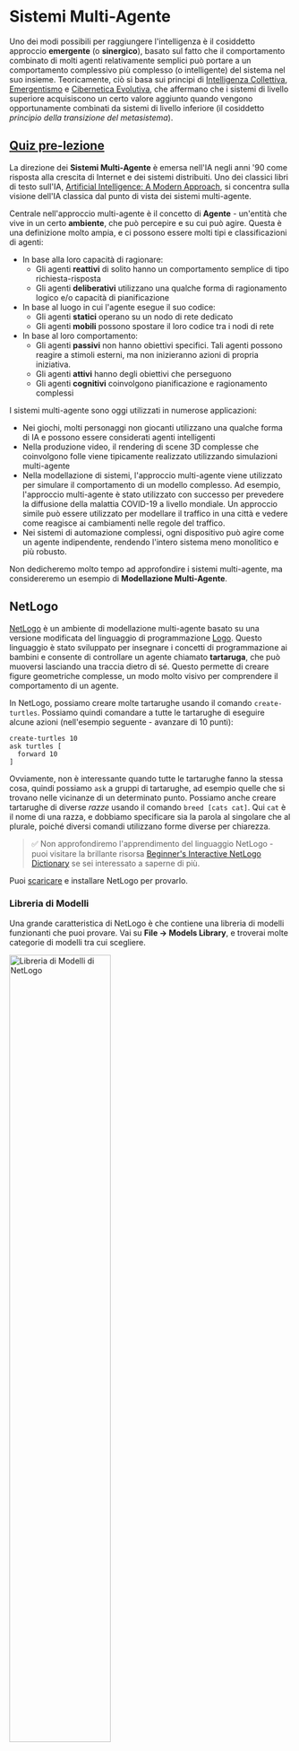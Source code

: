 <!--
CO_OP_TRANSLATOR_METADATA:
{
  "original_hash": "38a1185ae3d54b180378bbd71ae3ef16",
  "translation_date": "2025-09-23T08:26:56+00:00",
  "source_file": "lessons/6-Other/23-MultiagentSystems/README.md",
  "language_code": "it"
}
-->
# Sistemi Multi-Agente

Uno dei modi possibili per raggiungere l'intelligenza è il cosiddetto approccio **emergente** (o **sinergico**), basato sul fatto che il comportamento combinato di molti agenti relativamente semplici può portare a un comportamento complessivo più complesso (o intelligente) del sistema nel suo insieme. Teoricamente, ciò si basa sui principi di [Intelligenza Collettiva](https://en.wikipedia.org/wiki/Collective_intelligence), [Emergentismo](https://en.wikipedia.org/wiki/Global_brain) e [Cibernetica Evolutiva](https://en.wikipedia.org/wiki/Global_brain), che affermano che i sistemi di livello superiore acquisiscono un certo valore aggiunto quando vengono opportunamente combinati da sistemi di livello inferiore (il cosiddetto *principio della transizione del metasistema*).

## [Quiz pre-lezione](https://ff-quizzes.netlify.app/en/ai/quiz/45)

La direzione dei **Sistemi Multi-Agente** è emersa nell'IA negli anni '90 come risposta alla crescita di Internet e dei sistemi distribuiti. Uno dei classici libri di testo sull'IA, [Artificial Intelligence: A Modern Approach](https://en.wikipedia.org/wiki/Artificial_Intelligence:_A_Modern_Approach), si concentra sulla visione dell'IA classica dal punto di vista dei sistemi multi-agente.

Centrale nell'approccio multi-agente è il concetto di **Agente** - un'entità che vive in un certo **ambiente**, che può percepire e su cui può agire. Questa è una definizione molto ampia, e ci possono essere molti tipi e classificazioni di agenti:

* In base alla loro capacità di ragionare:
   - Gli agenti **reattivi** di solito hanno un comportamento semplice di tipo richiesta-risposta
   - Gli agenti **deliberativi** utilizzano una qualche forma di ragionamento logico e/o capacità di pianificazione
* In base al luogo in cui l'agente esegue il suo codice:
   - Gli agenti **statici** operano su un nodo di rete dedicato
   - Gli agenti **mobili** possono spostare il loro codice tra i nodi di rete
* In base al loro comportamento:
   - Gli agenti **passivi** non hanno obiettivi specifici. Tali agenti possono reagire a stimoli esterni, ma non inizieranno azioni di propria iniziativa.
   - Gli agenti **attivi** hanno degli obiettivi che perseguono
   - Gli agenti **cognitivi** coinvolgono pianificazione e ragionamento complessi

I sistemi multi-agente sono oggi utilizzati in numerose applicazioni:

* Nei giochi, molti personaggi non giocanti utilizzano una qualche forma di IA e possono essere considerati agenti intelligenti
* Nella produzione video, il rendering di scene 3D complesse che coinvolgono folle viene tipicamente realizzato utilizzando simulazioni multi-agente
* Nella modellazione di sistemi, l'approccio multi-agente viene utilizzato per simulare il comportamento di un modello complesso. Ad esempio, l'approccio multi-agente è stato utilizzato con successo per prevedere la diffusione della malattia COVID-19 a livello mondiale. Un approccio simile può essere utilizzato per modellare il traffico in una città e vedere come reagisce ai cambiamenti nelle regole del traffico.
* Nei sistemi di automazione complessi, ogni dispositivo può agire come un agente indipendente, rendendo l'intero sistema meno monolitico e più robusto.

Non dedicheremo molto tempo ad approfondire i sistemi multi-agente, ma considereremo un esempio di **Modellazione Multi-Agente**.

## NetLogo

[NetLogo](https://ccl.northwestern.edu/netlogo/) è un ambiente di modellazione multi-agente basato su una versione modificata del linguaggio di programmazione [Logo](https://en.wikipedia.org/wiki/Logo_(programming_language)). Questo linguaggio è stato sviluppato per insegnare i concetti di programmazione ai bambini e consente di controllare un agente chiamato **tartaruga**, che può muoversi lasciando una traccia dietro di sé. Questo permette di creare figure geometriche complesse, un modo molto visivo per comprendere il comportamento di un agente.

In NetLogo, possiamo creare molte tartarughe usando il comando `create-turtles`. Possiamo quindi comandare a tutte le tartarughe di eseguire alcune azioni (nell'esempio seguente - avanzare di 10 punti):

```
create-turtles 10
ask turtles [
  forward 10
]
```

Ovviamente, non è interessante quando tutte le tartarughe fanno la stessa cosa, quindi possiamo `ask` a gruppi di tartarughe, ad esempio quelle che si trovano nelle vicinanze di un determinato punto. Possiamo anche creare tartarughe di diverse *razze* usando il comando `breed [cats cat]`. Qui `cat` è il nome di una razza, e dobbiamo specificare sia la parola al singolare che al plurale, poiché diversi comandi utilizzano forme diverse per chiarezza.

> ✅ Non approfondiremo l'apprendimento del linguaggio NetLogo - puoi visitare la brillante risorsa [Beginner's Interactive NetLogo Dictionary](https://ccl.northwestern.edu/netlogo/bind/) se sei interessato a saperne di più.

Puoi [scaricare](https://ccl.northwestern.edu/netlogo/download.shtml) e installare NetLogo per provarlo.

### Libreria di Modelli

Una grande caratteristica di NetLogo è che contiene una libreria di modelli funzionanti che puoi provare. Vai su **File &rightarrow; Models Library**, e troverai molte categorie di modelli tra cui scegliere.

<img alt="Libreria di Modelli di NetLogo" src="images/NetLogo-ModelLib.png" width="60%"/>

> Uno screenshot della libreria di modelli di Dmitry Soshnikov

Puoi aprire uno dei modelli, ad esempio **Biology &rightarrow; Flocking**.

### Principi Fondamentali

Dopo aver aperto il modello, verrai portato alla schermata principale di NetLogo. Ecco un esempio di modello che descrive la popolazione di lupi e pecore, date risorse finite (erba).

![Schermata Principale di NetLogo](../../../../../translated_images/NetLogo-Main.32653711ec1a01b3cab22ec0b148e64193d0b979b055285bef329d5e3d6958c5.it.png)

> Screenshot di Dmitry Soshnikov

In questa schermata, puoi vedere:

* La sezione **Interfaccia** che contiene:
  - Il campo principale, dove vivono tutti gli agenti
  - Diversi controlli: pulsanti, cursori, ecc.
  - Grafici che puoi utilizzare per visualizzare i parametri della simulazione
* La scheda **Codice** che contiene l'editor, dove puoi scrivere il programma NetLogo

Nella maggior parte dei casi, l'interfaccia avrà un pulsante **Setup**, che inizializza lo stato della simulazione, e un pulsante **Go** che avvia l'esecuzione. Questi sono gestiti da gestori corrispondenti nel codice che appaiono così:

```
to go [
...
]
```

Il mondo di NetLogo è composto dai seguenti oggetti:

* **Agenti** (tartarughe) che possono muoversi sul campo e fare qualcosa. Comandi gli agenti usando la sintassi `ask turtles [...]`, e il codice tra parentesi viene eseguito da tutti gli agenti in *modalità tartaruga*.
* **Patch** sono aree quadrate del campo, su cui vivono gli agenti. Puoi fare riferimento a tutti gli agenti sulla stessa patch, oppure puoi cambiare i colori delle patch e alcune altre proprietà. Puoi anche `ask patches` di fare qualcosa.
* **Osservatore** è un agente unico che controlla il mondo. Tutti i gestori dei pulsanti vengono eseguiti in *modalità osservatore*.

> ✅ La bellezza di un ambiente multi-agente è che il codice che gira in modalità tartaruga o in modalità patch viene eseguito contemporaneamente da tutti gli agenti in parallelo. Così, scrivendo poco codice e programmando il comportamento di un singolo agente, puoi creare un comportamento complesso del sistema di simulazione nel suo insieme.

### Flocking

Come esempio di comportamento multi-agente, consideriamo il **[Flocking](https://en.wikipedia.org/wiki/Flocking_(behavior))**. Il flocking è un modello complesso molto simile al modo in cui volano gli stormi di uccelli. Osservandoli volare, potresti pensare che seguano una sorta di algoritmo collettivo o che possiedano una forma di *intelligenza collettiva*. Tuttavia, questo comportamento complesso emerge quando ogni singolo agente (in questo caso, un *uccello*) osserva solo alcuni altri agenti a breve distanza da sé e segue tre semplici regole:

* **Allineamento** - si orienta verso la direzione media degli agenti vicini
* **Coesione** - cerca di orientarsi verso la posizione media dei vicini (*attrazione a lungo raggio*)
* **Separazione** - quando si avvicina troppo ad altri uccelli, cerca di allontanarsi (*repulsione a corto raggio*)

Puoi eseguire l'esempio di flocking e osservare il comportamento. Puoi anche regolare i parametri, come il *grado di separazione* o il *raggio visivo*, che definisce quanto lontano ogni uccello può vedere. Nota che se riduci il raggio visivo a 0, tutti gli uccelli diventano ciechi e il flocking si interrompe. Se riduci la separazione a 0, tutti gli uccelli si raggruppano in una linea retta.

> ✅ Passa alla scheda **Codice** e osserva dove sono implementate nel codice le tre regole del flocking (allineamento, coesione e separazione). Nota come ci riferiamo solo agli agenti che sono visibili.

### Altri Modelli da Vedere

Ci sono alcuni altri modelli interessanti con cui puoi sperimentare:

* **Art &rightarrow; Fireworks** mostra come un fuoco d'artificio possa essere considerato un comportamento collettivo di singoli flussi di fuoco
* **Social Science &rightarrow; Traffic Basic** e **Social Science &rightarrow; Traffic Grid** mostrano il modello del traffico cittadino in una griglia 1D e 2D con o senza semafori. Ogni auto nella simulazione segue le seguenti regole:
   - Se lo spazio davanti è vuoto - accelera (fino a una certa velocità massima)
   - Se vede un ostacolo davanti - frena (e puoi regolare quanto lontano un conducente può vedere)
* **Social Science &rightarrow; Party** mostra come le persone si raggruppano durante una festa. Puoi trovare la combinazione di parametri che porta al più rapido aumento della felicità del gruppo.

Come puoi vedere da questi esempi, le simulazioni multi-agente possono essere un modo molto utile per comprendere il comportamento di un sistema complesso composto da individui che seguono la stessa o simile logica. Può anche essere utilizzato per controllare agenti virtuali, come [NPC](https://en.wikipedia.org/wiki/NPC) nei videogiochi o agenti in mondi animati 3D.

## Agenti Deliberativi

Gli agenti descritti sopra sono molto semplici, reagendo ai cambiamenti nell'ambiente utilizzando una sorta di algoritmo. In quanto tali, sono **agenti reattivi**. Tuttavia, a volte gli agenti possono ragionare e pianificare le loro azioni, nel qual caso vengono chiamati **deliberativi**.

Un esempio tipico potrebbe essere un agente personale che riceve un'istruzione da un umano per prenotare un viaggio. Supponiamo che ci siano molti agenti che vivono su Internet e che possono aiutarlo. Dovrebbe quindi contattare altri agenti per vedere quali voli sono disponibili, quali sono i prezzi degli hotel per diverse date e cercare di negoziare il miglior prezzo. Quando il piano di viaggio è completo e confermato dal proprietario, può procedere con la prenotazione.

Per fare ciò, gli agenti devono **comunicare**. Per una comunicazione efficace, hanno bisogno di:

* Alcuni **linguaggi standard per scambiare conoscenze**, come [Knowledge Interchange Format](https://en.wikipedia.org/wiki/Knowledge_Interchange_Format) (KIF) e [Knowledge Query and Manipulation Language](https://en.wikipedia.org/wiki/Knowledge_Query_and_Manipulation_Language) (KQML). Questi linguaggi sono progettati basandosi sulla [teoria degli atti linguistici](https://en.wikipedia.org/wiki/Speech_act).
* Questi linguaggi dovrebbero includere anche alcuni **protocolli per le negoziazioni**, basati su diversi **tipi di aste**.
* Una **ontologia comune** da utilizzare, in modo che si riferiscano agli stessi concetti conoscendone la semantica
* Un modo per **scoprire** cosa possono fare i diversi agenti, anch'esso basato su una sorta di ontologia

Gli agenti deliberativi sono molto più complessi di quelli reattivi, perché non si limitano a reagire ai cambiamenti nell'ambiente, ma devono anche essere in grado di *iniziare* azioni. Una delle architetture proposte per gli agenti deliberativi è il cosiddetto agente Belief-Desire-Intention (BDI):

* **Beliefs** formano un insieme di conoscenze sull'ambiente dell'agente. Può essere strutturato come una base di conoscenza o un insieme di regole che un agente può applicare a una situazione specifica nell'ambiente.
* **Desires** definiscono ciò che un agente vuole fare, cioè i suoi obiettivi. Ad esempio, l'obiettivo dell'agente assistente personale sopra è prenotare un viaggio, e l'obiettivo di un agente di un hotel è massimizzare il profitto.
* **Intentions** sono azioni specifiche che un agente pianifica per raggiungere i suoi obiettivi. Le azioni tipicamente cambiano l'ambiente e causano comunicazione con altri agenti.

Esistono alcune piattaforme disponibili per costruire sistemi multi-agente, come [JADE](https://jade.tilab.com/). [Questo articolo](https://arxiv.org/ftp/arxiv/papers/2007/2007.08961.pdf) contiene una panoramica delle piattaforme multi-agente, insieme a una breve storia dei sistemi multi-agente e ai loro diversi scenari di utilizzo.

## Conclusione

I sistemi Multi-Agente possono assumere forme molto diverse ed essere utilizzati in molte applicazioni differenti. 
Tendono tutti a concentrarsi sul comportamento più semplice di un singolo agente, ottenendo un comportamento più complesso del sistema complessivo grazie all'**effetto sinergico**.

## 🚀 Sfida

Porta questa lezione nel mondo reale e prova a concettualizzare un sistema multi-agente che possa risolvere un problema. Cosa, ad esempio, dovrebbe fare un sistema multi-agente per ottimizzare il percorso di uno scuolabus? Come potrebbe funzionare in una panetteria?

## [Quiz post-lezione](https://ff-quizzes.netlify.app/en/ai/quiz/46)

## Revisione e Studio Autonomo

Esamina l'uso di questo tipo di sistema nell'industria. Scegli un dominio come la produzione o l'industria dei videogiochi e scopri come i sistemi multi-agente possono essere utilizzati per risolvere problemi unici.

## [Compito su NetLogo](assignment.md)

---

